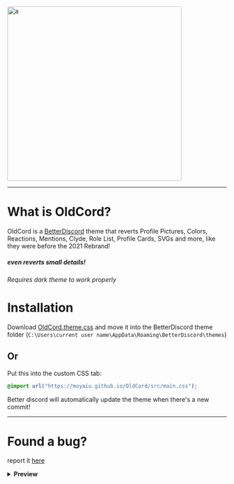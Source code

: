 <img src="https://cdn.discordapp.com/attachments/852275565654442006/881814040874221578/image1.jpg" alt="a" style="border-radius: 3px" height="400" >

---

# What is OldCord?

OldCord is a [BetterDiscord](https://betterdiscord.app " ") theme that reverts Profile Pictures, Colors, Reactions, Mentions, Clyde, Role List, Profile Cards, SVGs and more, like they were before the 2021 Rebrand!
##### even reverts small details!

###### _Requires dark theme to work properly_

# Installation

Download [OldCord.theme.css](https://github.com/moyaiu/OldCord/blob/a2db5454ffe228be48dee215c1dbeda3b3f71b41/OldCord.theme.css " ") and move it into the BetterDiscord theme folder (`C:\Users\current user name\AppData\Roaming\BetterDiscord\themes`)
## Or

Put this into the custom CSS tab:

```css
@import url("https://moyaiu.github.io/OldCord/src/main.css");
```

Better discord will automatically update the theme when there's a new commit!

---
# Found a bug?
report it [here](https://github.com/moyaiu/OldCord/issues/new/choose)

<details>
<summary><strong>Preview</strong></summary>

# Preview

### Profile Card

<img src="https://cdn.discordapp.com/attachments/827938615958831134/881479785245720616/unknown.png" alt="a" style="border-radius: 3px" >

### Profile Info

<img src="https://cdn.discordapp.com/attachments/827938615958831134/881480343255937024/unknown.png" alt="a" style="border-radius: 3px" >

### Home and Wordmark

<img src="https://cdn.discordapp.com/attachments/827938615958831134/881480610663772160/unknown.png" alt="a" style="border-radius: 3px" >

### Reactions

<img src="https://cdn.discordapp.com/attachments/827938615958831134/881481121240604682/unknown.png" alt="a" style="border-radius: 3px" >

### Pings

<img src="https://cdn.discordapp.com/attachments/827938615958831134/881481487390736384/unknown.png" alt="a" style="border-radius: 3px" >

### Blurple Buttons

<img src="https://cdn.discordapp.com/attachments/827938615958831134/881481868787216424/unknown.png" alt="a" style="border-radius: 3px" >

### On Switch

<img src="https://cdn.discordapp.com/attachments/827938615958831134/881482227802841138/unknown.png" alt="a" style="border-radius: 3px" >

</details>
